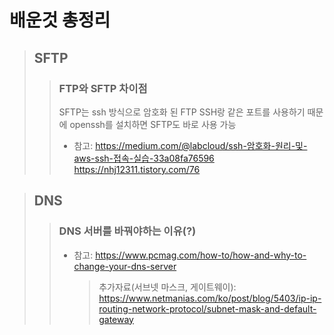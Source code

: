 배운것 총정리
==========

> SFTP
> ----
>
>    > ### FTP와 SFTP 차이점
>    > SFTP는 ssh 방식으로 암호화 된 FTP
>    > SSH랑 같은 포트를 사용하기 때문에 openssh를 설치하면 SFTP도 바로 사용 가능
>    > * 참고: <https://medium.com/@labcloud/ssh-암호화-원리-및-aws-ssh-접속-실습-33a08fa76596> <https://nhj12311.tistory.com/76>

> DNS
> ---
>    > ### DNS 서버를 바꿔야하는 이유(?)
>    > * 참고: <https://www.pcmag.com/how-to/how-and-why-to-change-your-dns-server>
>    >    > 추가자료(서브넷 마스크, 게이트웨이): <https://www.netmanias.com/ko/post/blog/5403/ip-ip-routing-network-protocol/subnet-mask-and-default-gateway>
